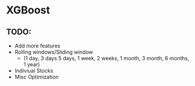 # XGBoost

## TODO:
- Add more features
- Rolling windows/Sliding window 
    - (1 day, 3 days 5 days, 1 week, 2 weeks, 1 month, 3 month, 6 months, 1 year)
- Indiviual Stocks
- Misc Optimization